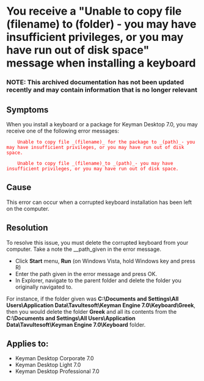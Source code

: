 # You receive a "Unable to copy file (filename) to (folder) - you may have insufficient privileges, or you may have run out of disk space" message when installing a keyboard

### **NOTE**: This archived documentation has not been updated recently and may contain information that is no longer relevant


## Symptoms

When you install a keyboard or a package for Keyman Desktop 7.0, you may receive one of the following error messages:


<div markdown="1" style='color:red'>

        Unable to copy file _(filename)_ for the package to _(path)_- you may have insufficient privileges, or you may have run out of disk space.

        Unable to copy file _(filename)_to _(path)_- you may have insufficient privileges, or you may have run out of disk space.

</div>

## Cause
This error can occur when a corrupted keyboard installation has been left on the computer.

## Resolution
To resolve this issue, you must delete the corrupted keyboard from your computer.  Take a note the __path_given in the error message.

- Click **Start** menu, **Run** (on Windows Vista, hold Windows key and press R)
- Enter the path given in the error message and press OK.
- In Explorer, navigate to the parent folder and delete the folder you originally navigated to.

For instance, if the folder given was **C:\Documents and Settings\All Users\Application Data\Tavultesoft\Keyman Engine 7.0\Keyboard\Greek**, then you would delete the folder **Greek** and all its contents from the **C:\Documents and Settings\All Users\Application Data\Tavultesoft\Keyman Engine 7.0\Keyboard** folder.


## Applies to:
* Keyman Desktop Corporate 7.0
* Keyman Desktop Light 7.0
* Keyman Desktop Professional 7.0
